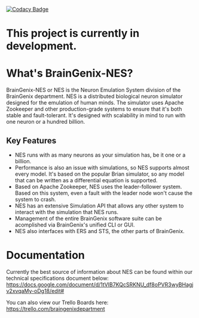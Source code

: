 [![Codacy Badge](https://app.codacy.com/project/badge/Grade/64207ebc26b34f24b1ad39ad43df315d)](https://www.codacy.com/gh/carboncopies/BrainGenix-NES/dashboard?utm_source=github.com&amp;utm_medium=referral&amp;utm_content=carboncopies/BrainGenix-NES&amp;utm_campaign=Badge_Grade)

# This project is currently in development.

# What's BrainGenix-NES?

BrainGenix-NES or NES is the Neuron Emulation System division of the BrainGenix department. NES is a distributed biological neuron simulator designed for the emulation of human minds. The simulator uses Apache Zookeeper and other production-grade systems to ensure that it's both stable and fault-tolerant. It's designed with scalability in mind to run with one neuron or a hundred billion.

## Key Features
 - NES runs with as many neurons as your simulation has, be it one or a billion.
 - Performance is also an issue with simulations, so NES supports almost every model. It's based on the popular Brian simulator, so any model that can be written as a differential equation is supported.
 - Based on Apache Zookeeper, NES uses the leader-follower system. Based on this system, even a fault with the leader node won't cause the system to crash.
 - NES has an extensive Simulation API that allows any other system to interact with the simulation that NES runs.
 - Management of the entire BrainGenix software suite can be acomplished via BrainGenix's unified CLI or GUI.
 - NES also interfaces with ERS and STS, the other parts of BrainGenix.
 
# Documentation
Currently the best source of information about NES can be found within our technical specifications document below:
https://docs.google.com/document/d/1tVIB7KQcSRKNU_df8oPVR3wyBHagjv2xvqaMy-oDg18/edit#

You can also view our Trello Boards here: https://trello.com/braingenixdepartment


